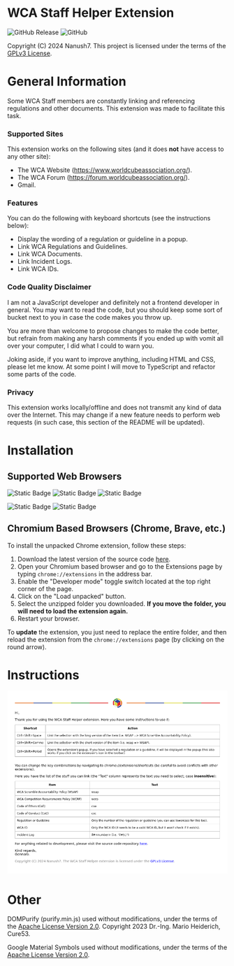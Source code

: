 # WCA Staff Helper Extension

![GitHub Release](https://img.shields.io/github/v/release/Nanush7/wsh-extension?style=for-the-badge&color=blue)
![GitHub](https://img.shields.io/github/license/Nanush7/wsh-extension?color=green&style=for-the-badge)

Copyright (C) 2024 Nanush7. This project is licensed under the terms of the [GPLv3 License](https://www.gnu.org/licenses/gpl-3.0.txt).

# General Information

Some WCA Staff members are constantly linking and referencing regulations and other documents. This extension was made to facilitate this task.

### Supported Sites

This extension works on the following sites (and it does **not** have access to any other site):

* The WCA Website (https://www.worldcubeassociation.org/).
* The WCA Forum (https://forum.worldcubeassociation.org/).
* Gmail.

### Features

You can do the following with keyboard shortcuts (see the instructions below):
* Display the wording of a regulation or guideline in a popup.
* Link WCA Regulations and Guidelines.
* Link WCA Documents.
* Link Incident Logs.
* Link WCA IDs.

### Code Quality Disclaimer

I am not a JavaScript developer and definitely not a frontend developer in general. You may want to read the code, but you should keep some sort of bucket next to you in case the code makes you throw up.

You are more than welcome to propose changes to make the code better, but refrain from making any harsh comments if you ended up with vomit all over your computer, I did what I could to warn you.

Joking aside, if you want to improve anything, including HTML and CSS, please let me know. At some point I will move to TypeScript and refactor some parts of the code.

### Privacy

This extension works locally/offline and does not transmit any kind of data over the Internet. This may change if a new feature needs to perform web requests (in such case, this section of the README will be updated).

# Installation

## Supported Web Browsers

![Static Badge](https://img.shields.io/badge/Google%20Chrome->=102-blue?style=for-the-badge&logo=google-chrome)
![Static Badge](https://img.shields.io/badge/Brave->=1.40-orange?style=for-the-badge&logo=brave)
![Static Badge](https://img.shields.io/badge/Firefox->=109-orange?style=for-the-badge&logo=firefox&label=Firefox)

![Static Badge](https://img.shields.io/badge/Safari-No-blue?style=for-the-badge&logo=safari)
![Static Badge](https://img.shields.io/badge/Edge-No-blue?style=for-the-badge&logo=Microsoft-Edge&label=Microsoft%20Edge)

## Chromium Based Browsers (Chrome, Brave, etc.)

To install the unpacked Chrome extension, follow these steps:

1. Download the latest version of the source code [here](https://github.com/Nanush7/wsh-extension/releases).
2. Open your Chromium based browser and go to the Extensions page by typing `chrome://extensions` in the address bar.
3. Enable the "Developer mode" toggle switch located at the top right corner of the page.
4. Click on the "Load unpacked" button.
5. Select the unzipped folder you downloaded. **If you move the folder, you will need to load the extension again.**
6. Restart your browser.

To **update** the extension, you just need to replace the entire folder, and then reload the extension from the `chrome://extensions` page (by clicking on the round arrow).

# Instructions

![](./img/info-img.png)

# Other

DOMPurify (purify.min.js) used without modifications, under the terms of the [Apache License Version 2.0](http://www.apache.org/licenses/LICENSE-2.0).
Copyright 2023 Dr.-Ing. Mario Heiderich, Cure53.

Google Material Symbols used without modifications, under the terms of the [Apache License Version 2.0](http://www.apache.org/licenses/LICENSE-2.0).
